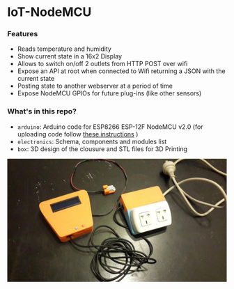 # IoT-NodeMCU

### Features
* Reads temperature and humidity
* Show current state in a 16x2 Display
* Allows to switch on/off 2 outlets from HTTP POST over wifi
* Expose an API at root when connected to Wifi returning a JSON with the current state
* Posting state to another webserver at a period of time
* Expose NodeMCU GPIOs for future plug-ins (like other sensors)

### What's in this repo?
* `arduino`: Arduino code for ESP8266 ESP-12F NodeMCU v2.0 (for uploading code follow [these instructions]() )
* `electronics`: Schema, components and modules list
* `box`: 3D design of the clousure and STL files for 3D Printing

![box](box/all.jpg)
